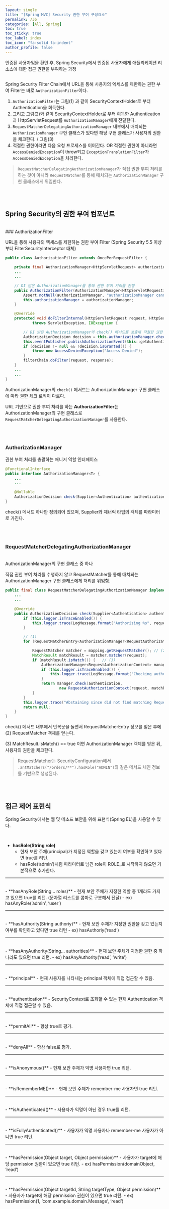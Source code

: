 ```yaml
---
layout: single
title: "[Spring MVC] Security 권한 부여 구성요소"
permalink: /36
categories: [All, Spring]
toc: true
toc_sticky: true
toc_label: index
toc_icon: "fa-solid fa-indent"
author_profile: false
---
```


인증된 사용자임을 환인 후, Spring Security에서 인증된 사용자에게 애플리케이션 리소스에 대한 접근 권한을 부여하는 과정

<p align="center"><img src="../images/36_1.png" alt=""></p>

Spring Security Filter Chain에서 URL을 통해 사용자의 엑세스를 제한하는 권한 부여 Filter는 바로 `AuthorizationFilter`이다.

1. `AuthorizationFilter`는 그림(1) 과 같이 SecurityContextHolder로 부터 Authentication을 회득한다.
2. 그리고 그림(2)와 같이 SecurityContextHolder로 부터 획득한 Authentication과 HttpServletRequest를 `AuthorizationManager`에게 전달한다.
3. `RequestMatcherDelegatingAuthorizationManager` 내부에서 매치되는 `AuthorizationManager` 구현 클래스가 있다면 해당 구현 클래스가 사용자의 권한을 체크한다. / 그림(3)
4. 적절한 권한이라면 다음 요청 프로세스를 이어간다. OR 적절한 권한이 아니라면 `AccessDeniedException`이 throw되고 `ExceptionTranslationFilter`가 `AccessDeniedException`을 처리한다.

> `RequestMatcherDelegatingAuthorizationManager`가 직접 권한 부여 처리를 하는 것이 아니라 `RequestMatcher`를 통해 매치되는 `AuthorizationManager` 구현 클래스에게 위임한다.

<br>

<br>

## Spring Security의 권한 부여 컴포넌트

<br>
### AuthorizationFilter

URL을 통해 사용자의 액세스를 제한하는 권한 부여 Filter (Spring Security 5.5 이상부터 FilterSecurityInterceptor 대체)

```java
public class AuthorizationFilter extends OncePerRequestFilter {

    private final AuthorizationManager<HttpServletRequest> authorizationManager;
    ...
    ...

    // DI 받은 AuthorizationManager를 통해 권한 부여 처리를 진행
    public AuthorizationFilter(AuthorizationManager<HttpServletRequest> authorizationManager) {
        Assert.notNull(authorizationManager, "authorizationManager cannot be null");
        this.authorizationManager = authorizationManager;
    }

    @Override
    protected void doFilterInternal(HttpServletRequest request, HttpServletResponse response, FilterChain filterChain)
            throws ServletException, IOException {

        // DI 받은 AuthorizationManager의 check() 메서드를 호출해 적절한 권한 부여 여부를 체크
        AuthorizationDecision decision = this.authorizationManager.check(this::getAuthentication, request);
        this.eventPublisher.publishAuthorizationEvent(this::getAuthentication, request, decision);
        if (decision != null && !decision.isGranted()) {
            throw new AccessDeniedException("Access Denied");
        }
        filterChain.doFilter(request, response);
    }
    ...
    ...
}
```
AuthorizationManager의 `check()` 메서드는 AuthorizationManager 구현 클래스에 따라 권한 체크 로직이 다르다.

URL 기반으로 권한 부여 처리를 하는 **AuthorizationFilter**는 AuthorizationManager의 구현 클래스로 `RequestMatcherDelegatingAuthorizationManager`를 사용한다.

<br>

<br>

### AuthorizationManager

권한 부여 처리를 총괄하는 매니저 역할 인터페이스

```java
@FunctionalInterface
public interface AuthorizationManager<T> {
    ...
    ...

    @Nullable
    AuthorizationDecision check(Supplier<Authentication> authentication, T object);
}
```

check() 메서드 하나만 정의되어 있으며,  Supplier와 제너릭 타입의 객체를 파라미터로 가진다.

<br>

<br>

### RequestMatcherDelegatingAuthorizationManager

<br>
AuthorizationManager의 구현 클래스 중 하나

직접 권한 부여 처리를 수행하지 않고 RequestMatcher를 통해 매치되는 AuthorizationManager 구현 클래스에게 처리를 위임함.

```java
public final class RequestMatcherDelegatingAuthorizationManager implements AuthorizationManager<HttpServletRequest> {
    ...
    ...

    @Override
    public AuthorizationDecision check(Supplier<Authentication> authentication, HttpServletRequest request) {
        if (this.logger.isTraceEnabled()) {
            this.logger.trace(LogMessage.format("Authorizing %s", request));
        }

        // (1)
        for (RequestMatcherEntry<AuthorizationManager<RequestAuthorizationContext>> mapping : this.mappings) {

            RequestMatcher matcher = mapping.getRequestMatcher(); // (2)
            MatchResult matchResult = matcher.matcher(request);
            if (matchResult.isMatch()) {   // (3)
                AuthorizationManager<RequestAuthorizationContext> manager = mapping.getEntry();
                if (this.logger.isTraceEnabled()) {
                    this.logger.trace(LogMessage.format("Checking authorization on %s using %s", request, manager));
                }
                return manager.check(authentication,
                        new RequestAuthorizationContext(request, matchResult.getVariables()));
            }
        }
        this.logger.trace("Abstaining since did not find matching RequestMatcher");
        return null;
    }
}
```

check() 메서드 내부에서 반복문을 돌면서 RequestMatcherEntry 정보를 얻은 후에 (2) RequestMatcher 객체를 얻는다.

(3) MatchResult.isMatch() == true 이면 AuthorizationManager 객체를 얻은 뒤, 사용자의 권한을 체크한다.

> RequestMatcher는 SecurityConfiguration에서 `.antMatchers("/orders/**").hasRole("ADMIN")`와 같은 메서드 체인 정보를 기반으로 생성된다.

<br>

<br>

## 접근 제어 표현식

Spring Security에서는 웹 및 메소드 보안을 위해 표현식(Spring EL)을 사용할 수 있다.

<br>

- **hasRole(String role)**
    - 현재 보안 주체(principal)가 지정된 역할을 갖고 있는지 여부를 확인하고 있다면 true를 리턴.
    - hasRole(’admin’)처럼 파라미터로 넘긴 role이 ROLE_로 시작하지 않으면 기본적으로 추가한다.

---

<br>
- **hasAnyRole(String… roles)**
    - 현재 보안 주체가 지정한 역할 중 1개라도 가지고 있으면 true를 리턴. (문자열 리스트를 콤마로 구분해서 전달)
    - ex) hasAnyRole(’admin’, ‘user’)

---

<br>
- **hasAuthority(String authoriy)**
    - 현재 보안 주체가 지정한 권한을 갖고 있는지 여부를 확인하고 있다면 true 리턴
    - ex) hasAuthoriy(’read’)

---

<br>
- **hasAnyAuthority(String… authorities)**
    - 현재 보안 주체가 지정한 권한 중 하나라도 있으면 true 리턴.
    - ex) hasAnyAuthority(’read’, ‘write’)

---

<br>
- **principal**
    - 현재 사용자를 나타내는 principal 객체에 직접 접근할 수 있음.

---

<br>
- **authentication**
    - SecurityContext로 조회할 수 있는 현재 Authentication 객체에 직접 접근할 수 있음.

---

<br>
- **permitAll**
    - 항상 true로 평가.

---

<br>
- **denyAll**
    - 항상 false로 평가.

---

<br>
- **isAnonymous()**
    - 현재 보안 주체가 익명 사용자면 true 리턴.

---

<br>
- **isRememberME()**
    - 현재 보안 주체가 remember-me 사용자면 true 리턴.

---

<br>
- **isAuthenticated()**
    - 사용자가 익명이 아닌 경우 true를 리턴.

---

<br>
- **isFullyAuthenticated()**
    - 사용자가 익명 사용자나 remember-me 사용자가 아니면 true 리턴.

---

<br>
- **hasPermission(Object target, Object permission)**
    - 사용자가 target에 해당 permission 권한이 있으면 true 리턴.
    - ex) hasPermission(domainObject, ‘read’)

---

<br>
- **hasPermission(Object targetId, String targetType, Object permission)**
    - 사용자가 target에 해당 permission 권한이 있으면 true 리턴.
    - ex) hasPermission(1, ‘com.example.domain.Message’, ‘read’)

<br>

<br>